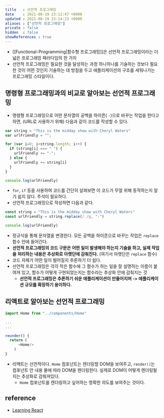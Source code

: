 ```yaml
---
title   : 선언적 프로그래밍
date    : 2021-08-19 23:12:47 +0900
updated : 2021-08-19 23:14:23 +0900
aliases : ["선언적 프로그래밍"]
private : false
hidden  : false
showReferences : true
---
```

- [[Functional-Programming|함수형 프로그래밍]]은 선언적 프로그래밍이라는 더 넓은 프로그래밍 패러다임의 한 가지  
- 선언적 프로그래밍은 필요한 것을 달성하는 과정 하나하나를 기술하는 것보다 필요한 것이 어떤 것인지 기술하는 데 방점을 두고 애플리케이션의 구조를 세워나가는 프로그래밍 스타일이다.  

## 명령형 프로그래밍과의 비교로 알아보는 선언적 프로그래밍  
- 명령형 프로그래밍으로 어떤 문자열의 공백을 하이픈( `-`)으로 바꾸는 작업을 한다고 하면, (URL로 사용하기 위해) 다음과 같이 코드를 작성할 수 있다.  
```javascript
var string = "This is the midday show with Cheryl Waters"
var urlFriendly = "";

for (var i=0; i<string.length; i++) {
  if (string[i] === " ") {
    urlFriendly += "-";
  } else {
    urlFriendly += string[i]
  }
}

console.log(urlFriendly) 
```
- `for`, `if` 등을 사용하여 코드를 간단히 살펴보면 이 코드가 무얼 위해 동작하는지 알기 쉽지 않다. 주석이 필요하다. 
- 선언적 프로그래밍으로 작성하면 다음과 같다. 
```javascript
const string = "This is the midday show with Cheryl Waters"
const urlFriendly = string.replace(/ /g, "-")

console.log(urlFriendly)
```
- 정규식을 통해 문자열을 변경한다. 모든 공백을 하이픈으로 바꾸는 작업은 `replace` 함수 안에 들어간다. 
- **선언적 프로그래밍의 코드 구문은 어떤 일이 발생해야 하는지 기술을 하고, 실제 작업을 처리하는 내용은 추상화로 아랫단에 감춰진다.** (여기서 아랫단은 `replace` 함수)
- 코드 자체가 어떤 일이 벌어질지 추론하기 더 쉽다.  
- 선언적 프로그래밍은 각각 작은 함수에 그 함수가 하는 일을 잘 설명하는 이름이 붙여져 있고, 함수가 어떻게 구현되었는지는 함수라는 추상화 안에 감춰지는 것  
	- **선언적 프로그래밍은 추론하기 쉬운 애플리케이션이 만들어지며 -> 애플리케이션 규모를 확장하기 용이하다.**  


## 리액트로 알아보는 선언적 프로그래밍  
```javascript
import Home from "../components/Home"

...
...

reunder() {
  return (
	  <Home/>
	)
}
```  
- 리액트는 선언적이다. `Home` 컴포넌트는 렌더링할 DOM을 보여주고, `render()`는 컴포넌트 안 내용 물에 따라 DOM을 렌더링한다. 실제로 DOM이 어떻게 렌더링될지는 추상화로 감춰져있다.  
	- `Home` 컴포넌트를 렌더링하고 싶어하는 명확한 의도를 보여주는 것이다. 
 

## reference 
- [Learning React](https://www.hanbit.co.kr/store/books/look.php?p_code=B3942115529)

